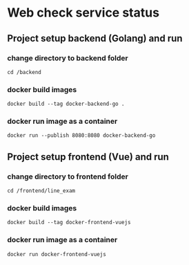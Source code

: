 # Web check service status

## Project setup backend (Golang) and run

### change directory to backend folder
```
cd /backend
```
### docker build images
```
docker build --tag docker-backend-go .
```
### docker run image as a container
```
docker run --publish 8080:8080 docker-backend-go
```

## Project setup frontend (Vue) and run

### change directory to frontend folder
```
cd /frontend/line_exam
```
### docker build images
```
docker build --tag docker-frontend-vuejs
```
### docker run image as a container
```
docker run docker-frontend-vuejs
```
